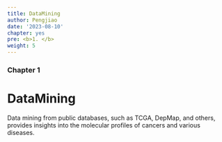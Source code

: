 ```yaml
---
title: DataMining
author: Pengjiao
date: '2023-08-10'
chapter: yes
pre: <b>1. </b>
weight: 5
---
```


### Chapter 1

# DataMining

Data mining from public databases, such as TCGA, DepMap, and others, provides insights into the molecular profiles of cancers and various diseases.
